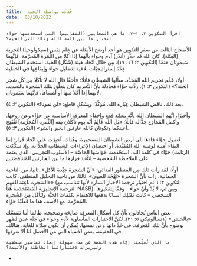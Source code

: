 ```yaml
---
title:  خُدِعَت بواسطة الحية
date:  03/10/2022
---
```


`اقرأ التكوين ٣: ١–٧. ما هي المعايير (المقاييس) التي استخدمتها حواء لتختار ما بين كلمة الله وتلك التي للحية؟`

الأصحاح الثالث من سفر التكوين هو أحد أوضح الأمثلة عن عِلم نفس (سيكولوجيا) التجربة (الفِتْنَة). كان الله قد حذَّر (أنذَر) آدم وحواء بأنَّهما إذا أكلا مِن الثَّمَرة المُحرَّمة، فإنَّهما سَيموتان حتمًا (التكوين ٢: ١٦، ١٧). مِن خلال اتِّخاذ هيئة (شَكْل) الحية، استخدم الشيطان عِدَّة إستراتيجيَّات بلاغية لتضليل حواء وإيقاعِها في الخطية.

أولا، عَمَّم تَحريم الله المُحَدَّد. سألها الشيطان قائلًا: «أحَقًا قال الله لا تأكُلا مِن كُل شجر الجنة؟» (التكوين ٣: ١). ردَّت حوَّاء مُجادِلة بأنَّ التَّحريم كان يتعلَّق بتلك الشجرة بالتحديد، لأنهما إذا أكلا منها أو لَمَساها، فإنَّهما سَيَموتان.

بعد ذلك، ناقَض الشيطان عِبَارة الله. مُؤكِّدًا وبِشَكلٍ قاطِع: «لن تموتا!» (التكوين ٣: ٤).

وأخيرًا، اتَّهم الشيطان الله بأنَّه يتعمَّد قمع وإخفاء المعرفة الأساسية عن حوَّاء وعن زوجها. وأكمل المُخادِع جدًّاله قائلًا: «بَل الله عَالِمٌ أنَّه يوم تأكُلان مِنه [الثَّمرة المُحرَّمة] تَنْفَتِح أعينكما وتكونان كالله عارفين الخير والشر» (التكوين ٣: ٥).

فُضول حوَّاء قادَها إلى أرض الشيطان المسحورة. وهُناك، اُجبِرَت على اتِّخاذ قَرار: إما البقاء أمينة لوصية الله المُقَيِّدة، أو احتضان الإغراءات الشيطانية الجذَّابة. وإذ شكَّكت (ارتابَت) حوَّاء في كلمة الله، استَخْدَمَت حَوَاسَها الخاصَّة – الأسلوب التجريبي، الذي يعتمد على الملاحظة الشخصية – لِتتَّخذ قرارها ما بين العِبارتين المُتناقِضتين.

أولًا، لقد رأت ذلك مِن المنظور الغذائي: «أنَّ الشجرة جيِّدة للأكل». ثانيا، من الناحية الجمالية، رأت بأنَّ الشجرة «بَهْجَة للعيون». ثالثا، من ناحية التحليل المنطقي، كانت «الشجرة باعِثة للفهم» (التكوين ٣: ٦ تم اختيار ترجمة الأخبار السارة لأنها تتناسب مع الترجمة الإنجليزية المُسْتَخدَمة هُنا NASB). ومِن ثم، لا بُدَّ وأنَّ حواء – وفقًا لِتفكيرها الشخصي – كانت تَمْتَلِك أسبابًا تدفعها للاهتمام بكلمات الحيَّة ولِتَأكُل مِن الشَّجرة المُحرَّمة. مع الأسف هذا ما فَعَلَتْهُ حوَّاء.

بعض الناس يُجادلون بأنَّ كل أشكال المعرفة صالِحَة وصحيحة، طالما أننا نَتَمَسَّك «بالحَسَن» (١تسالونيكي ٥: ٢١). لكنَّ الاختبارات المأساوية لآدم وحواء في جَنَّة عدن تُظهِر بوضوح بأنَّ تلك المَعرفة، في حَدِّ ذاتها وعن نفسها، يُمكِن أن تكون ضارَّة للغاية. هنالك، في الحقيقة، بعض الأشياء التي من الأفضل لنا ألا نعرفها.

`ما الذي تُعلِّمنا إيَّاه هذه القصة عن مدى سهولة إيجاد تفاسير منطقية وتبريرات لاختياراتنا الخاطئة والأثيمة؟`

*